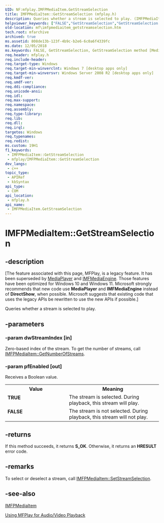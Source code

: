 ```yaml
---
UID: NF:mfplay.IMFPMediaItem.GetStreamSelection
title: IMFPMediaItem::GetStreamSelection (mfplay.h)
description: Queries whether a stream is selected to play. (IMFPMediaItem.GetStreamSelection)
helpviewer_keywords: ["FALSE","GetStreamSelection","GetStreamSelection method [Media Foundation]","GetStreamSelection method [Media Foundation]","IMFPMediaItem interface","IMFPMediaItem interface [Media Foundation]","GetStreamSelection method","IMFPMediaItem.GetStreamSelection","IMFPMediaItem::GetStreamSelection","TRUE","mf.imfpmediaitem_getstreamselection","mfplay/IMFPMediaItem::GetStreamSelection"]
old-location: mf\imfpmediaitem_getstreamselection.htm
tech.root: mfarchive
archived: true
ms.assetid: 808de13b-123f-4b9c-b2e6-6c0a6f4339fc
ms.date: 12/05/2018
ms.keywords: FALSE, GetStreamSelection, GetStreamSelection method [Media Foundation], GetStreamSelection method [Media Foundation],IMFPMediaItem interface, IMFPMediaItem interface [Media Foundation],GetStreamSelection method, IMFPMediaItem.GetStreamSelection, IMFPMediaItem::GetStreamSelection, TRUE, mf.imfpmediaitem_getstreamselection, mfplay/IMFPMediaItem::GetStreamSelection
req.header: mfplay.h
req.include-header: 
req.target-type: Windows
req.target-min-winverclnt: Windows 7 [desktop apps only]
req.target-min-winversvr: Windows Server 2008 R2 [desktop apps only]
req.kmdf-ver: 
req.umdf-ver: 
req.ddi-compliance: 
req.unicode-ansi: 
req.idl: 
req.max-support: 
req.namespace: 
req.assembly: 
req.type-library: 
req.lib: 
req.dll: 
req.irql: 
targetos: Windows
req.typenames: 
req.redist: 
ms.custom: 19H1
f1_keywords:
 - IMFPMediaItem::GetStreamSelection
 - mfplay/IMFPMediaItem::GetStreamSelection
dev_langs:
 - c++
topic_type:
 - APIRef
 - kbSyntax
api_type:
 - COM
api_location:
 - mfplay.h
api_name:
 - IMFPMediaItem.GetStreamSelection
---
```


# IMFPMediaItem::GetStreamSelection


## -description

\[The feature associated with this page, MFPlay, is a legacy feature. It has been superseded by [MediaPlayer](/uwp/api/Windows.Media.Playback.MediaPlayer) and  [IMFMediaEngine](/windows/win32/api/mfmediaengine/nn-mfmediaengine-imfmediaengine). Those features have been optimized for Windows 10 and Windows 11. Microsoft strongly recommends that new code use **MediaPlayer** and **IMFMediaEngine** instead of **DirectShow**, when possible. Microsoft suggests that existing code that uses the legacy APIs be rewritten to use the new APIs if possible.\]


Queries whether a stream is selected to play.

## -parameters

### -param dwStreamIndex [in]

Zero-based index of the stream. To get the number of streams, call <a href="/windows/desktop/api/mfplay/nf-mfplay-imfpmediaitem-getnumberofstreams">IMFPMediaItem::GetNumberOfStreams</a>.

### -param pfEnabled [out]

Receives a Boolean value.

<table>
<tr>
<th>Value</th>
<th>Meaning</th>
</tr>
<tr>
<td width="40%"><a id="TRUE"></a><a id="true"></a><dl>
<dt><b>TRUE</b></dt>
</dl>
</td>
<td width="60%">
The stream is selected. During playback, this stream will play.

</td>
</tr>
<tr>
<td width="40%"><a id="FALSE"></a><a id="false"></a><dl>
<dt><b>FALSE</b></dt>
</dl>
</td>
<td width="60%">
The stream is not selected. During playback, this stream will not play.

</td>
</tr>
</table>

## -returns

If this method succeeds, it returns <b>S_OK</b>. Otherwise, it returns an <b>HRESULT</b> error code.

## -remarks

To select or deselect a stream, call <a href="/windows/desktop/api/mfplay/nf-mfplay-imfpmediaitem-setstreamselection">IMFPMediaItem::SetStreamSelection</a>.

## -see-also

<a href="/windows/desktop/api/mfplay/nn-mfplay-imfpmediaitem">IMFPMediaItem</a>



<a href="/windows/desktop/medfound/using-mfplay-for-audio-video-playback">Using MFPlay for Audio/Video Playback</a>
